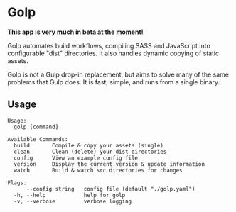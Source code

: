 # Golp

**This app is very much in beta at the moment!**

Golp automates build workflows, compiling SASS and JavaScript into configurable "dist" directories. It also handles dynamic copying of static assets.

Golp is not a Gulp drop-in replacement, but aims to solve many of the same problems that Gulp does. It is fast, simple, and runs from a single binary.


## Usage
```shell
Usage:
  golp [command]

Available Commands:
  build       Compile & copy your assets (single)
  clean       Clean (delete) your dist directories
  config      View an example config file
  version     Display the current version & update information
  watch       Build & watch src directories for changes

Flags:
      --config string   config file (default "./golp.yaml")
  -h, --help            help for golp
  -v, --verbose         verbose logging
```
